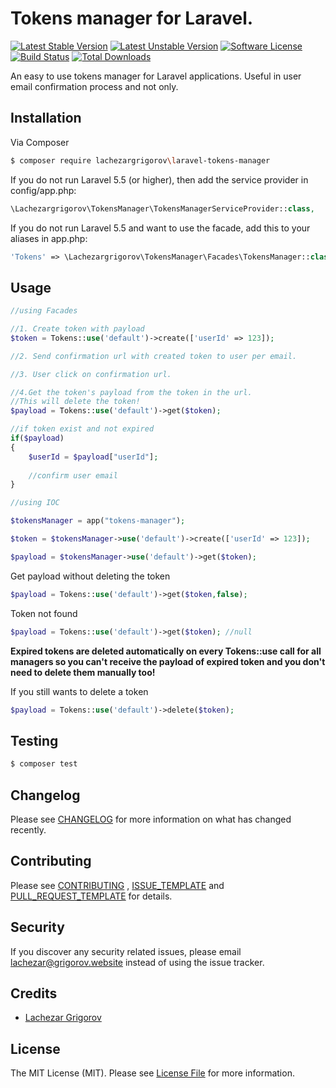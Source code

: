 # Tokens manager for Laravel.

[![Latest Stable Version](https://poser.pugx.org/lachezargrigorov/laravel-tokens-manager/v/stable)](https://packagist.org/packages/lachezargrigorov/laravel-tokens-manager)
[![Latest Unstable Version](https://poser.pugx.org/lachezargrigorov/laravel-tokens-manager/v/unstable)](https://packagist.org/packages/lachezargrigorov/laravel-tokens-manager)
[![Software License](https://img.shields.io/badge/license-MIT-brightgreen.svg)](LICENSE.md)
[![Build Status](https://img.shields.io/travis/lachezargrigorov/laravel-tokens-manager/master.svg)](https://travis-ci.org/lachezargrigorov/laravel-tokens-manager)
[![Total Downloads](https://poser.pugx.org/lachezargrigorov/laravel-tokens-manager/downloads)](https://packagist.org/packages/lachezargrigorov/laravel-tokens-manager)

An easy to use tokens manager for Laravel applications. Useful in user email confirmation process and not only.

## Installation

Via Composer

``` bash
$ composer require lachezargrigorov\laravel-tokens-manager
```

If you do not run Laravel 5.5 (or higher), then add the service provider in config/app.php:

```php
\Lachezargrigorov\TokensManager\TokensManagerServiceProvider::class,
```

If you do not run Laravel 5.5 and want to use the facade, add this to your aliases in app.php:

```php
'Tokens' => \Lachezargrigorov\TokensManager\Facades\TokensManager::class,
```

## Usage

``` php
//using Facades

//1. Create token with payload
$token = Tokens::use('default')->create(['userId' => 123]);

//2. Send confirmation url with created token to user per email.

//3. User click on confirmation url.

//4.Get the token's payload from the token in the url.
//This will delete the token!
$payload = Tokens::use('default')->get($token);

//if token exist and not expired
if($payload)
{
    $userId = $payload["userId"];
    
    //confirm user email
}

//using IOC

$tokensManager = app("tokens-manager");

$token = $tokensManager->use('default')->create(['userId' => 123]);

$payload = $tokensManager->use('default')->get($token);
```

Get payload without deleting the token

``` php
$payload = Tokens::use('default')->get($token,false);
```

Token not found
``` php
$payload = Tokens::use('default')->get($token); //null
```

**Expired tokens are deleted automatically on every Tokens::use call for all managers so you can't receive the payload of expired token and you don't need to delete them manually too!**

If you still wants to delete a token

``` php
$payload = Tokens::use('default')->delete($token);
```

## Testing

``` bash
$ composer test
```

## Changelog

Please see [CHANGELOG](CHANGELOG.md) for more information on what has changed recently.

## Contributing

Please see  [CONTRIBUTING](CONTRIBUTING.md) , [ISSUE_TEMPLATE](ISSUE_TEMPLATE.md) and [PULL_REQUEST_TEMPLATE](PULL_REQUEST_TEMPLATE.md) for details.

## Security

If you discover any security related issues, please email lachezar@grigorov.website instead of using the issue tracker.

## Credits

- [Lachezar Grigorov](http://grigorov.website)

## License

The MIT License (MIT). Please see [License File](LICENSE.md) for more information.
